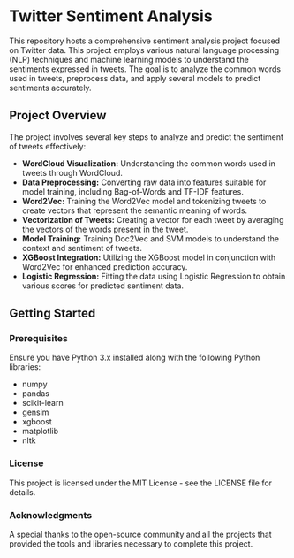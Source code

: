 # Twitter Sentiment Analysis

This repository hosts a comprehensive sentiment analysis project focused on Twitter data. This project employs various natural language processing (NLP) techniques and machine learning models to understand the sentiments expressed in tweets. The goal is to analyze the common words used in tweets, preprocess data, and apply several models to predict sentiments accurately.

## Project Overview

The project involves several key steps to analyze and predict the sentiment of tweets effectively:

- **WordCloud Visualization:** Understanding the common words used in tweets through WordCloud.
- **Data Preprocessing:** Converting raw data into features suitable for model training, including Bag-of-Words and TF-IDF features.
- **Word2Vec:** Training the Word2Vec model and tokenizing tweets to create vectors that represent the semantic meaning of words.
- **Vectorization of Tweets:** Creating a vector for each tweet by averaging the vectors of the words present in the tweet.
- **Model Training:** Training Doc2Vec and SVM models to understand the context and sentiment of tweets.
- **XGBoost Integration:** Utilizing the XGBoost model in conjunction with Word2Vec for enhanced prediction accuracy.
- **Logistic Regression:** Fitting the data using Logistic Regression to obtain various scores for predicted sentiment data.

## Getting Started

### Prerequisites

Ensure you have Python 3.x installed along with the following Python libraries:
- numpy
- pandas
- scikit-learn
- gensim
- xgboost
- matplotlib
- nltk

### License
This project is licensed under the MIT License - see the LICENSE file for details.

### Acknowledgments
A special thanks to the open-source community and all the projects that provided the tools and libraries necessary to complete this project.
